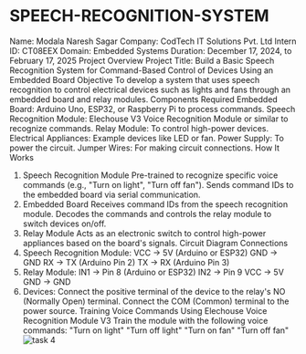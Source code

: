 # SPEECH-RECOGNITION-SYSTEM
Name: Modala Naresh Sagar
Company: CodTech IT Solutions Pvt. Ltd
Intern ID: CT08EEX
Domain: Embedded Systems
Duration: December 17, 2024, to February 17, 2025
Project Overview
Project Title: Build a Basic Speech Recognition System for Command-Based Control of Devices Using an Embedded Board
Objective
To develop a system that uses speech recognition to control electrical devices such as lights and fans through an embedded board and relay modules.
Components Required
Embedded Board: Arduino Uno, ESP32, or Raspberry Pi to process commands.
Speech Recognition Module: Elechouse V3 Voice Recognition Module or similar to recognize commands.
Relay Module: To control high-power devices.
Electrical Appliances: Example devices like LED or fan.
Power Supply: To power the circuit.
Jumper Wires: For making circuit connections.
How It Works
1. Speech Recognition Module
Pre-trained to recognize specific voice commands (e.g., "Turn on light", "Turn off fan").
Sends command IDs to the embedded board via serial communication.
2. Embedded Board
Receives command IDs from the speech recognition module.
Decodes the commands and controls the relay module to switch devices on/off.
3. Relay Module
Acts as an electronic switch to control high-power appliances based on the board's signals.
Circuit Diagram
Connections
1. Speech Recognition Module:
VCC → 5V (Arduino or ESP32)
GND → GND
RX → TX (Arduino Pin 2)
TX → RX (Arduino Pin 3)
2. Relay Module:
IN1 → Pin 8 (Arduino or ESP32)
IN2 → Pin 9
VCC → 5V
GND → GND
3. Devices:
Connect the positive terminal of the device to the relay's NO (Normally Open) terminal.
Connect the COM (Common) terminal to the power source.
Training Voice Commands
Using Elechouse Voice Recognition Module V3
Train the module with the following voice commands:
"Turn on light"
"Turn off light"
"Turn on fan"
"Turn off fan"
![task 4](https://github.com/user-attachments/assets/30300e58-f8a3-49cd-b7a3-4f5d422d1626)
